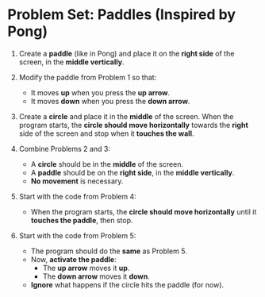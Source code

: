 # Problem Set: Paddles (Inspired by Pong)

1. Create a **paddle** (like in Pong) and place it on the **right side** of the screen, in the **middle vertically**.

2. Modify the paddle from Problem 1 so that:
   - It moves **up** when you press the **up arrow**.
   - It moves **down** when you press the **down arrow**.

3. Create a **circle** and place it in the **middle** of the screen. When the program starts, the **circle should move horizontally** towards the **right** side of the screen and stop when it **touches the wall**.

4. Combine Problems 2 and 3:
   - A **circle** should be in the **middle** of the screen.
   - A **paddle** should be on the **right side**, in the **middle vertically**.
   - **No movement** is necessary.

5. Start with the code from Problem 4:
   - When the program starts, the **circle should move horizontally** until it **touches the paddle**, then stop.

6. Start with the code from Problem 5:
   - The program should do the **same** as Problem 5.
   - Now, **activate the paddle**:
     - The **up arrow** moves it **up**.
     - The **down arrow** moves it **down**.
   - **Ignore** what happens if the circle hits the paddle (for now).
